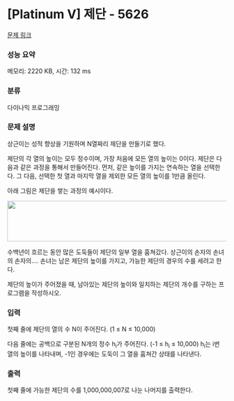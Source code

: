# [Platinum V] 제단 - 5626 

[문제 링크](https://www.acmicpc.net/problem/5626) 

### 성능 요약

메모리: 2220 KB, 시간: 132 ms

### 분류

다이나믹 프로그래밍

### 문제 설명

<p>상근이는 성적 향상을 기원하며 N열짜리 제단을 만들기로 했다.</p>

<p>제단의 각 열의 높이는 모두 정수이며, 가장 처음에 모든 열의 높이는 0이다. 제단은 다음과 같은 과정을 통해서 만들어진다. 먼저, 같은 높이를 가지는 연속하는 열을 선택한다. 그 다음, 선택한 첫 열과 마지막 열을 제외한 모든 열의 높이를 1만큼 올린다.</p>

<p>아래 그림은 제단을 쌓는 과정의 예시이다.</p>

<p style="text-align: center;"><img alt="" src="https://upload.acmicpc.net/2405b71d-f691-4c8b-8e4c-ce9dedabd85a/-/preview/" style="width: 574px; height: 93px;"></p>

<p>수백년이 흐르는 동안 많은 도둑들이 제단의 일부 열을 훔쳐갔다. 상근이의 손자의 손녀의 손자의.... 손녀는 남은 제단의 높이를 가지고, 가능한 제단의 경우의 수를 세려고 한다.</p>

<p>제단의 높이가 주어졌을 때, 남아있는 제단의 높이와 일치하는 제단의 개수를 구하는 프로그램을 작성하시오.</p>

### 입력 

 <p>첫째 줄에 제단의 열의 수 N이 주어진다. (1 ≤ N ≤ 10,000)</p>

<p>다음 줄에는 공백으로 구분된 N개의 정수 h<sub>i</sub>가 주어진다. (-1 ≤ h<sub>i</sub> ≤ 10,000) h<sub>i</sub>는 i번 열의 높이를 나타내며, -1인 경우에는 도둑이 그 열을 훔쳐간 상태를 나타낸다.</p>

### 출력 

 <p>첫째 줄에 가능한 제단의 수를 1,000,000,007로 나눈 나머지를 출력한다.</p>

